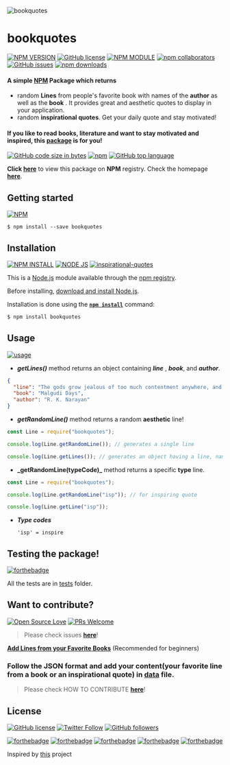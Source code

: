 ![bookquotes](https://socialify.git.ci/Opentek-Org/bookquotes/image?description=1&font=Inter&forks=1&issues=1&language=1&owner=1&pattern=Charlie%20Brown&pulls=1&stargazers=1&theme=Dark)

# bookquotes

[![NPM VERSION](http://img.shields.io/npm/v/bookquotes.svg?style=flat&logo=npm)](https://www.npmjs.org/package/bookquotes) [![GitHub license](https://img.shields.io/github/license/Opentek-Org/bookquotes.svg?style=flat&logo=github)](https://github.com/Opentek-Org/bookquotes/blob/main/LICENSE) [![NPM MODULE](http://img.shields.io/badge/bookquotes-orange.svg?style=flat&logo=node.js)](https://github.com/Opentek-Org/bookquotes) [![npm collaborators](https://img.shields.io/npm/collaborators/bookquotes.svg?logo=npm)](https://www.npmjs.com/package/bookquotes) [![GitHub issues](https://img.shields.io/github/issues/Opentek-Org/bookquotes.svg?logo=github)](https://www.npmjs.com/package/bookquotes) [![npm downloads](https://img.shields.io/npm/dt/bookquotes.svg?style=flat-square)](https://www.npmjs.com/package/bookquotes)

#### A simple [NPM](https://www.npmjs.com/package/bookquotes) Package which returns

- random **Lines** from people's favorite book with names of the **author** as well as the **book** . It provides great and aesthetic quotes to display in your application.
- random **inspirational quotes**. Get your daily quote and stay motivated!

#### If you like to read books, literature and want to stay motivated and inspired, this [package](https://opentek-org.github.io/bookquotes/) is for you!

[![GitHub code size in bytes](https://img.shields.io/github/languages/code-size/Opentek-Org/bookquotes.svg?logo=github&style=social)](https://www.npmjs.com/package/bookquotes) [![npm](https://img.shields.io/npm/dy/bookquotes.svg?logo=npm&style=social)](https://www.npmjs.com/package/bookquotes) [![GitHub top language](https://img.shields.io/github/languages/top/Opentek-Org/bookquotes.svg?logo=javascript&logoColor=yellow&style=social)]()

**Click [here](https://www.npmjs.com/package/bookquotes)** to view this package on **NPM** registry. Check the homepage **[here](https://opentek-org.github.io/bookquotes/)**.

## Getting started

[![NPM](https://nodei.co/npm/bookquotes.png?compact=true)](https://nodei.co/npm/bookquotes/)

```
$ npm install --save bookquotes
```

## Installation

[![NPM INSTALL](http://img.shields.io/badge/npm-install-blue.svg?style=flat&logo=npm)](https://docs.npmjs.com/getting-started/installing-npm-packages-locally) [![NODE JS](http://img.shields.io/badge/Node-JS-teal.svg?style=flat&logo=node.js)](https://nodejs.org/en/) [![inspirational-quotes](http://img.shields.io/badge/npm-bookquotes-red.svg?style=flat&logo=npm)](https://www.npmjs.com/package/inspirational-quotes)

This is a [Node.js](https://nodejs.org/en/) module available through the
[npm registry](https://www.npmjs.com/).

Before installing, [download and install Node.js](https://nodejs.org/en/download/).

Installation is done using the
**[`npm install`](https://docs.npmjs.com/getting-started/installing-npm-packages-locally)** command:

```bash
$ npm install bookquotes
```

## Usage

[![usage](https://forthebadge.com/images/badges/ctrl-c-ctrl-v.svg)](https://github.com/Opentek-Org/bookquotes/)

- **_getLines()_** method returns an object containing **_line_** , **_book_**, and **_author_**.

```json
{
  "line": "The gods grow jealous of too much contentment anywhere, and they show their displeasure all of a sudden.",
  "book": "Malgudi Days",
  "author": "R. K. Narayan"
}
```

- **_getRandomLine()_** method returns a random **aesthetic** line!

```js
const Line = require("bookquotes");

console.log(Line.getRandomLine()); // generates a single line

console.log(Line.getLines()); // generates an object having a line, name of book and author.
```

- **\_getRandomLine(**typeCode**)\_** method returns a specific **type** line.

```js
const Line = require("bookquotes");

console.log(Line.getRandomLine("isp")); // for inspiring quote

console.log(Line.getLine("isp"));
```

- **_Type codes_**

  ```
  'isp' = inspire
  ```

## Testing the package!

[![forthebadge](https://forthebadge.com/images/badges/works-on-my-machine.svg)](https://forthebadge.com)

All the tests are in [tests](https://github.com/Opentek-Org/bookquotes/tree/main/__tests__) folder.

## Want to contribute?

[![Open Source Love](https://badges.frapsoft.com/os/v2/open-source.svg?v=103)](https://github.com/vinitshahdeo) [![PRs Welcome](https://img.shields.io/badge/PRs-welcome-brightgreen.svg?style=flat&logo=github)](https://github.com/Opentek-Org/bookquotes/pulls)

> Please check issues **[here](https://github.com/Opentek-Org/bookquotes/issues)**!

**[Add Lines from your Favorite Books](https://github.com/Opentek-Org/bookquotes/issues/1)** (Recommended for beginners)

### Follow the JSON format and add your content(your favorite line from a book or an inspirational quote) in [data](https://github.com/Opentek-Org/bookquotes/tree/main/data) file.

> Please check HOW TO CONTRIBUTE **[here](CONTRIBUTING.md)**!

## License

[![GitHub license](https://img.shields.io/github/license/Opentek-Org/bookquotes.svg?style=social&logo=github)](https://github.com/Opentek-Org/bookquotes/blob/main/LICENSE) [![Twitter Follow](https://img.shields.io/twitter/follow/anirudhpandaaa.svg?style=social)](https://twitter.com/anirudhpandaaa) [![GitHub followers](https://img.shields.io/github/followers/AnirudhPanda.svg?label=Follow&style=social)](https://github.com/AnirudhPanda/)

[![forthebadge](https://forthebadge.com/images/badges/built-by-developers.svg)](https://forthebadge.com) [![forthebadge](https://forthebadge.com/images/badges/built-with-love.svg)](https://forthebadge.com) [![forthebadge](https://forthebadge.com/images/badges/made-with-javascript.svg)](https://forthebadge.com) [![forthebadge](https://forthebadge.com/images/badges/open-source.svg)](https://forthebadge.com) [![forthebadge](https://forthebadge.com/images/badges/powered-by-coffee.svg)](https://forthebadge.com)

Inspired by [this](https://github.com/vinitshahdeo/inspirational-quotes) project

